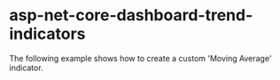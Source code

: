 # asp-net-core-dashboard-trend-indicators
The following example shows how to create a custom 'Moving Average' indicator.
